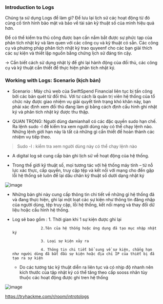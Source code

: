 ### Introduction to Logs

Chúng ta sử dụng Logs để làm gì? Để lưu lại lịch sử các hoạt động từ đó củng cố tình hình bảo mật và bảo về tài sản kỹ thuật số của mình hiệu quả hơn.

Để có thể kiểm tra thủ công được bạn cần nắm bắt được sự phức tạp của phân tích nhật ký và làm quen với các công cụ và kỹ thuật có sẵn. Các công cụ và phương pháp phân tích nhật ký trao quyeenf cho các bạn giải thích các sự kiện và thiết lập nguồn bằng chứng lịch sử đáng tin cậy.

-> Cần biết cách sử dụng nhật lý để ghi lại hành động của đối thủ, các công cụ và kỹ thuật cần thiết để thực hiện phân tích nhật ký.


### Working with Logs: Scenario (kịch bản)

- Scenario : Máy chủ web của SwiftSpend Financial liên tục bị tấn công bởi các bản quét từ đối thủ. Với tư cách là quản trị viên hệ thống của tổ chức này được giao nhiệm vụ giải quyết tình trạng khó khăn này, bạn phải xác định xem đối thủ đang làm gì bằng cách định cấu hình ghi nhật ký và phân tích nhật ký được thu thập.

- QUAN TRỌNG: Người dùng damianhall có các đặc quyền sudo hạn chế. Ra lệnh sudo -l để kiểm tra xem người dùng này có thể chạy lệnh nào. Những lệnh giới hạn này là tất cả những gì cần thiết để hoàn thành các nhiệm vụ tiếp theo.

> Sudo -l : kiểm tra xem người dùng này có thể chạy lệnh nào

-  A digital log sẽ cung cấp bản ghi lịch sử về hoạt động của hệ thống.

-  Trong thế giới kỹ thuật số, mọi tương tác với hệ thống máy tính – từ nỗ lực xác thực, cấp quyền, truy cập tệp và kết nối với mạng cho đến gặp lỗi hệ thống sẽ luôn để lại dấu chân kỹ thuật số dưới dạng nhật ký

![image](https://github.com/yeuubonn2k4/TRYHACKME/assets/161863346/b1945913-f3af-4471-acac-0a2b75e2003b)

- Những bản ghi này cung cấp thông tin chi tiết về những gì hệ thống đã và đang thực hiện, ghi lại một loạt các sự kiện như thông tin đăng nhập của người dùng, tệp truy cập, lỗi hệ thống, kết nối mạng và thay đổi dữ liệu hoặc cấu hình hệ thống.

- Log sẽ bao gồm : 1. Thời gian khi 1 sự kiện được ghi lại

                   2.Tên của hệ thống hoặc ứng dụng đã tạo mục nhập nhật ký

                   3. Loại sự kiện xảy ra

                   4. Thông tin chi tiết bổ sung về sự kiện, chẳng hạn như người dùng đã bắt đầu sự kiện hoặc địa chỉ IP của thiết bị đã tạo ra sự kiện

  - Do các tương tác kỹ thuật diễn ra liên tục và có nhịp độ nhanh nên kích thước của tập nhật ký có thể tăng theo cấp sooss nhân tùy thuộc các hoạt động được ghi tren hệ thống

![image](https://github.com/yeuubonn2k4/TRYHACKME/assets/161863346/24a3f5ac-ad0d-41d7-9c65-50f0c1e8667f)

https://tryhackme.com/r/room/introtologs



